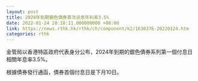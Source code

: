 ```yaml
---
layout: post
title: 2024年到期銀色債券首次派息年利率3.5%
date: 2022-01-24 20:18:11.000000000 +08:00
link: https://news.rthk.hk/rthk/ch/component/k2/1630376-20220124.htm
categories: rthk
---
```


金管局以香港特區政府代表身分公布，2024年到期的銀色債券系列第一個付息日相關年息率3.5%。

根據債券發行通函，債券首個付息日是下月10日。
